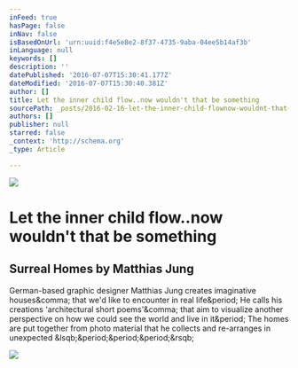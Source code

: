 ```yaml
---
inFeed: true
hasPage: false
inNav: false
isBasedOnUrl: 'urn:uuid:f4e5e8e2-8f37-4735-9aba-04ee5b14af3b'
inLanguage: null
keywords: []
description: ''
datePublished: '2016-07-07T15:30:41.177Z'
dateModified: '2016-07-07T15:30:40.381Z'
author: []
title: Let the inner child flow..now wouldn't that be something
sourcePath: _posts/2016-02-16-let-the-inner-child-flownow-wouldnt-that-be-something.md
authors: []
publisher: null
starred: false
_context: 'http://schema.org'
_type: Article

---
```

![](https://the-grid-user-content.s3-us-west-2.amazonaws.com/2985f190-8c27-4a2b-93f3-5b412e1854d5.jpg)

# Let the inner child flow..now wouldn't that be something

<article style=""><h1>Surreal Homes by Matthias Jung</h1><p>German-based graphic designer Matthias Jung creates imaginative houses&amp;comma; that we'd like to encounter in real life&amp;period; He calls his creations 'architectural short poems'&amp;comma; that aim to visualize another perspective on how we could see the world and live in it&amp;period; The homes are put together from photo material that he collects and re-arranges in unexpected &amp;lsqb;&amp;period;&amp;period;&amp;period;&amp;rsqb;</p><img src="http://www.ignant.de/wp-content/uploads/2015/03/Matthias_Jung_H%C3%A4user_pre.jpg" /></article>